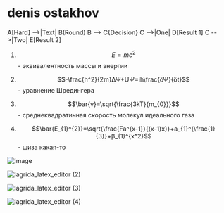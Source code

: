 # denis ostakhov


A[Hard] -->|Text| B(Round)
B --> C{Decision}
C -->|One| D[Result 1]
C -->|Two| E[Result 2]



1. $$E=mc^2$$- эквивалентность массы и энергии

2. $$-\frac{h^2}{2m}ΔΨ+UΨ=ih\frac{δΨ}{δt}$$- уравнение Шредингера

3. $$\bar{v}=\sqrt{\frac{3kT}{m_{0}}}$$- среднеквадратичная скорость молекул идеального газа

4. $$\bar{E_{1}^{2}}=\sqrt{\frac{Fa^{x-1}}{(x-1)x}}+a_{1}^{\frac{1}{3}}+β_{1}^{x^2}$$- шиза какая-то


![image](https://user-images.githubusercontent.com/114472371/200513031-9bd5615a-17d0-4a38-b488-06336ceb83af.png)

![lagrida_latex_editor (2)](https://user-images.githubusercontent.com/114472371/200513211-f4ec6404-ce05-4324-bb4b-6138923e0b3c.png)

![lagrida_latex_editor (3)](https://user-images.githubusercontent.com/114472371/200513318-b474a078-1200-4e41-9000-42d51173b607.png)

![lagrida_latex_editor (4)](https://user-images.githubusercontent.com/114472371/200513378-513a6362-2669-4539-b27f-40dd613d9315.png)
